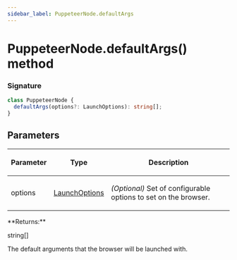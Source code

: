 ```yaml
---
sidebar_label: PuppeteerNode.defaultArgs
---
```


# PuppeteerNode.defaultArgs() method

### Signature

```typescript
class PuppeteerNode {
  defaultArgs(options?: LaunchOptions): string[];
}
```

## Parameters

<table><thead><tr><th>

Parameter

</th><th>

Type

</th><th>

Description

</th></tr></thead>
<tbody><tr><td>

options

</td><td>

[LaunchOptions](./puppeteer.launchoptions.md)

</td><td>

_(Optional)_ Set of configurable options to set on the browser.

</td></tr>
</tbody></table>
**Returns:**

string\[\]

The default arguments that the browser will be launched with.
